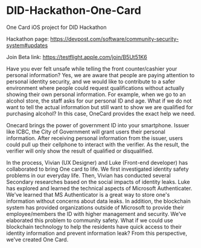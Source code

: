 # DID-Hackathon-One-Card
One Card iOS project for DID Hackathon

Hackathon page: https://devpost.com/software/community-security-system#updates

Join Beta link: https://testflight.apple.com/join/B5Ut51K6

Have you ever felt unsafe while telling the front counter/cashier your personal information? Yes, we are aware that people are paying attention to personal identity security, and we would like to contribute to a safer environment where people could request qualifications without actually showing their own personal information. For example, when we go to an alcohol store, the staff asks for our personal ID and age. What if we do not want to tell the actual information but still want to show we are qualified for purchasing alcohol? In this case, OneCard provides the exact help we need.

Onecard brings the power of government ID into your smartphone. Issuer like ICBC, the City of Government will grant users their personal information. After receiving personal information from the issuer, users could pull up their cellphone to interact with the verifier. As the result, the verifier will only show the result of qualified or disqualified.

In the process, Vivian (UX Designer) and Luke (Front-end developer) has collaborated to bring One card to life. We first investigated identity safety problems in our everyday life. Then, Vivian has conducted several Secondary researches based on the social impacts of identity leaks. Luke has explored and learned the technical aspects of Microsoft Authenticater. We've learned that MS Authenticator is a great way to store one's information without concerns about data leaks. In addition, the blockchain system has provided organizations outside of Microsoft to provide their employee/members the ID with higher management and security. We've elaborated this problem to community safety. What if we could use blockchain technology to help the residents have quick access to their identity information and prevent information leak? From this perspective, we've created One Card.
